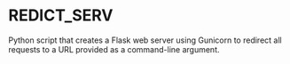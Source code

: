# REDICT_SERV
Python script that creates a Flask web server using Gunicorn to redirect all requests to a URL provided as a command-line argument.
